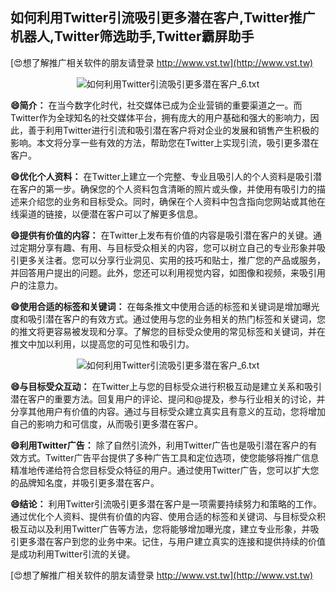 ## **如何利用Twitter引流吸引更多潜在客户,Twitter推广机器人,Twitter筛选助手,Twitter霸屏助手**

[😍想了解推广相关软件的朋友请登录 http://www.vst.tw](http://www.vst.tw)

 <center><img src="https://vst.tw/MP4/tuiguang/png/4.png" alt="如何利用Twitter引流吸引更多潜在客户_6.txt"></center>

**😄简介：**
在当今数字化时代，社交媒体已成为企业营销的重要渠道之一。而Twitter作为全球知名的社交媒体平台，拥有庞大的用户基础和强大的影响力，因此，善于利用Twitter进行引流和吸引潜在客户将对企业的发展和销售产生积极的影响。本文将分享一些有效的方法，帮助您在Twitter上实现引流，吸引更多潜在客户。

**😄优化个人资料：**
在Twitter上建立一个完整、专业且吸引人的个人资料是吸引潜在客户的第一步。确保您的个人资料包含清晰的照片或头像，并使用有吸引力的描述来介绍您的业务和目标受众。同时，确保在个人资料中包含指向您网站或其他在线渠道的链接，以便潜在客户可以了解更多信息。

**😄提供有价值的内容：**
在Twitter上发布有价值的内容是吸引潜在客户的关键。通过定期分享有趣、有用、与目标受众相关的内容，您可以树立自己的专业形象并吸引更多关注者。您可以分享行业洞见、实用的技巧和贴士，推广您的产品或服务，并回答用户提出的问题。此外，您还可以利用视觉内容，如图像和视频，来吸引用户的注意力。

**😄使用合适的标签和关键词：**
在每条推文中使用合适的标签和关键词是增加曝光度和吸引潜在客户的有效方式。通过使用与您的业务相关的热门标签和关键词，您的推文将更容易被发现和分享。了解您的目标受众使用的常见标签和关键词，并在推文中加以利用，以提高您的可见性和吸引力。

 <center><img src="https://vst.tw/MP4/tuiguang/png/7.png" alt="如何利用Twitter引流吸引更多潜在客户_6.txt"></center>

**😄与目标受众互动：**
在Twitter上与您的目标受众进行积极互动是建立关系和吸引潜在客户的重要方法。回复用户的评论、提问和@提及，参与行业相关的讨论，并分享其他用户有价值的内容。通过与目标受众建立真实且有意义的互动，您将增加自己的影响力和可信度，从而吸引更多潜在客户。

**😄利用Twitter广告：**
除了自然引流外，利用Twitter广告也是吸引潜在客户的有效方式。Twitter广告平台提供了多种广告工具和定位选项，使您能够将推广信息精准地传递给符合您目标受众特征的用户。通过使用Twitter广告，您可以扩大您的品牌知名度，并吸引更多潜在客户。

**😄结论：**
利用Twitter引流吸引更多潜在客户是一项需要持续努力和策略的工作。通过优化个人资料、提供有价值的内容、使用合适的标签和关键词、与目标受众积极互动以及利用Twitter广告等方法，您将能够增加曝光度，建立专业形象，并吸引更多潜在客户到您的业务中来。记住，与用户建立真实的连接和提供持续的价值是成功利用Twitter引流的关键。

[😍想了解推广相关软件的朋友请登录 http://www.vst.tw](http://www.vst.tw)



